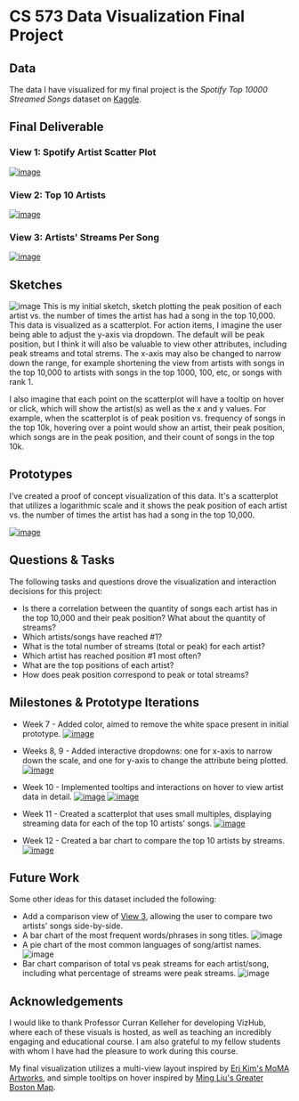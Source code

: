 # CS 573 Data Visualization Final Project

## Data

The data I have visualized for my final project is the *Spotify Top 10000 Streamed Songs* dataset on [Kaggle](https://www.kaggle.com/datasets/rakkesharv/spotify-top-10000-streamed-songs). 


## Final Deliverable

### View 1: Spotify Artist Scatter Plot
[![image](https://github.com/flanagancarlie/CS-573-spotify-dataviz-project/blob/final/final/final-1.png?raw=true)](https://vizhub.com/flanagancarlie/c0e594f80f3a4bedb4f7ba4af3365a72)
### View 2: Top 10 Artists
[![image](https://github.com/flanagancarlie/CS-573-spotify-dataviz-project/blob/final/final/final-2.png?raw=true)](https://vizhub.com/flanagancarlie/c0e594f80f3a4bedb4f7ba4af3365a72)
### View 3: Artists' Streams Per Song
[![image](https://github.com/flanagancarlie/CS-573-spotify-dataviz-project/blob/final/final/final-3.png?raw=true)](https://vizhub.com/flanagancarlie/c0e594f80f3a4bedb4f7ba4af3365a72)


## Sketches

![image](https://github.com/flanagancarlie/CS-573-spotify-dataviz-project/blob/final/sketches/scatterplot-sketch.png?raw=true)
This is my initial sketch, sketch plotting the peak position of each artist vs. the number of times the artist has had a song in the top 10,000. This data is visualized as a scatterplot.
For action items, I imagine the user being able to adjust the y-axis via dropdown. The default will be peak position, but I think it will also be valuable to view other attributes, including peak streams and total strems. The x-axis may also be changed to narrow down the range, for example shortening the view from artists with songs in the top 10,000 to artists with songs in the top 1000, 100, etc, or songs with rank 1.

I also imagine that each point on the scatterplot will have a tooltip on hover or click, which will show the artist(s) as well as the x and y values. For example, when the scatterplot is of peak position vs. frequency of songs in the top 10k, hovering over a point would show an artist, their peak position, which songs are in the peak position, and their count of songs in the top 10k.


## Prototypes

I’ve created a proof of concept visualization of this data. It's a scatterplot that utilizes a logarithmic scale and it shows the peak position of each artist vs. the number of times the artist has had a song in the top 10,000.

[![image](https://github.com/flanagancarlie/CS-573-spotify-dataviz-project/blob/final/prototypes/scatterplot-prototype.png?raw=true)](https://vizhub.com/flanagancarlie/e0735266df4444bf9ce07f3badc48903)


## Questions & Tasks

The following tasks and questions drove the visualization and interaction decisions for this project:

 * Is there a correlation between the quantity of songs each artist has in the top 10,000 and their peak position? What about the quantity of streams?
 * Which artists/songs have reached #1?
 * What is the total number of streams (total or peak) for each artist?
 * Which artist has reached position #1 most often?
 * What are the top positions of each artist?
 * How does peak position correspond to peak or total streams? 

## Milestones & Prototype Iterations

* Week 7 - Added color, aimed to remove the white space present in initial prototype.
[![image](https://github.com/flanagancarlie/CS-573-spotify-dataviz-project/blob/final/prototypes/color-prototype.png?raw=true)](https://vizhub.com/flanagancarlie/fb9dcd09241143aaa69636cc7649a2c7)

* Weeks 8, 9 - Added interactive dropdowns: one for x-axis to narrow down the scale, and one for y-axis to change the attribute being plotted.
[![image](https://github.com/flanagancarlie/CS-573-spotify-dataviz-project/blob/final/prototypes/dropdown-prototype.png?raw=true)](https://vizhub.com/flanagancarlie/01207e3fed074a0fa0a17db29fa6f3a9)

* Week 10 - Implemented tooltips and interactions on hover to view artist data in detail.
[![image](https://github.com/flanagancarlie/CS-573-spotify-dataviz-project/blob/final/prototypes/interactions-prototype-2.png?raw=true)](https://vizhub.com/flanagancarlie/ab94c929755e4aa7872e8e2adacf3779)
[![image](https://github.com/flanagancarlie/CS-573-spotify-dataviz-project/blob/final/prototypes/interactions-prototype.png?raw=true)](https://vizhub.com/flanagancarlie/ab94c929755e4aa7872e8e2adacf3779)

* Week 11 - Created a scatterplot that uses small multiples, displaying streaming data for each of the top 10 artists' songs.
[![image](https://github.com/flanagancarlie/CS-573-spotify-dataviz-project/blob/final/prototypes/small-multiples-prototype.png?raw=true)](https://vizhub.com/flanagancarlie/5d5f1e44a75346cdb7ed021cc85f8d20?mode=full)

* Week 12 - Created a bar chart to compare the top 10 artists by streams.
[![image](https://github.com/flanagancarlie/CS-573-spotify-dataviz-project/blob/final/prototypes/bar-chart-prototype.png?raw=true)](https://vizhub.com/flanagancarlie/c0e594f80f3a4bedb4f7ba4af3365a72)


## Future Work

Some other ideas for this dataset included the following: 
* Add a comparison view of [View 3](https://github.com/flanagancarlie/CS-573-spotify-dataviz-project/edit/final/README.md#view-3-artists-streams-per-song), allowing the user to compare two artists' songs side-by-side.
* A bar chart of the most frequent words/phrases in song titles. ![image](https://github.com/flanagancarlie/CS-573-spotify-dataviz-project/blob/final/prototypes/bar-chart-prototype.png?raw=true)
* A pie chart of the most common languages of song/artist names. ![image](https://github.com/flanagancarlie/CS-573-spotify-dataviz-project/blob/final/sketches/language-sketch.png?raw=true)
* Bar chart comparison of total vs peak streams for each artist/song, including what percentage of streams were peak streams. ![image](https://github.com/flanagancarlie/CS-573-spotify-dataviz-project/blob/final/sketches/streams-sketch.png?raw=true)


## Acknowledgements 

I would like to thank Professor Curran Kelleher for developing VizHub, where each of these visuals is hosted, as well as teaching an incredibly engaging and educational course. I am also grateful to my fellow students with whom I have had the pleasure to work during this course. 

My final visualization utilizes a multi-view layout inspired by [Eri Kim's MoMA Artworks](https://vizhub.com/IeKimI/19352f8c88a1407ba2ec27940469a1a2?edit=files&file=index.js), and simple tooltips on hover inspired by [Ming Liu's Greater Boston Map](https://vizhub.com/mingliu815/3b85e5f4e65d40f6883447cfc8fedea7?edit=files&file=index.js).
